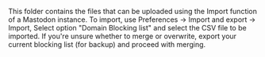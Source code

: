 This folder contains the files that can be uploaded using the Import function of a Mastodon instance.
To import, use Preferences -> Import and export -> Import, Select option "Domain Blocking list" and select the CSV file to be imported.
If you're unsure whether to merge or overwrite, export your current blocking list (for backup) and proceed with merging.
